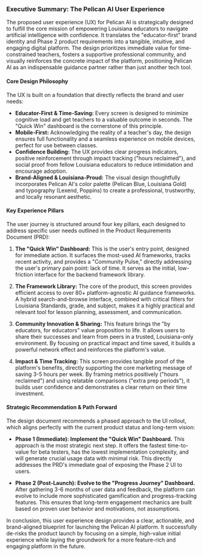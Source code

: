 ### **Executive Summary: The Pelican AI User Experience**

The proposed user experience (UX) for Pelican AI is strategically designed to fulfill the core mission of empowering Louisiana educators to navigate artificial intelligence with confidence. It translates the "educator-first" brand identity and Phase 2 product requirements into a tangible, intuitive, and engaging digital platform. The design prioritizes immediate value for time-constrained teachers, fosters a supportive professional community, and visually reinforces the concrete impact of the platform, positioning Pelican AI as an indispensable guidance partner rather than just another tech tool.

#### **Core Design Philosophy**

The UX is built on a foundation that directly reflects the brand and user needs:

*   **Educator-First & Time-Saving:** Every screen is designed to minimize cognitive load and get teachers to a valuable outcome in seconds. The "Quick Win" dashboard is the cornerstone of this principle.
*   **Mobile-First:** Acknowledging the reality of a teacher's day, the design ensures full functionality and a seamless experience on mobile devices, perfect for use between classes.
*   **Confidence Building:** The UX provides clear progress indicators, positive reinforcement through impact tracking ("hours reclaimed"), and social proof from fellow Louisiana educators to reduce intimidation and encourage adoption.
*   **Brand-Aligned & Louisiana-Proud:** The visual design thoughtfully incorporates Pelican AI's color palette (Pelican Blue, Louisiana Gold) and typography (Lexend, Poppins) to create a professional, trustworthy, and locally resonant aesthetic.

#### **Key Experience Pillars**

The user journey is structured around four key pillars, each designed to address specific user needs outlined in the Product Requirements Document (PRD):

1.  **The "Quick Win" Dashboard:** This is the user's entry point, designed for immediate action. It surfaces the most-used AI frameworks, tracks recent activity, and provides a "Community Pulse," directly addressing the user's primary pain point: lack of time. It serves as the initial, low-friction interface for the backend framework library.

2.  **The Framework Library:** The core of the product, this screen provides efficient access to over 80+ platform-agnostic AI guidance frameworks. A hybrid search-and-browse interface, combined with critical filters for Louisiana Standards, grade, and subject, makes it a highly practical and relevant tool for lesson planning, assessment, and communication.

3.  **Community Innovation & Sharing:** This feature brings the "by educators, for educators" value proposition to life. It allows users to share their successes and learn from peers in a trusted, Louisiana-only environment. By focusing on practical impact and time saved, it builds a powerful network effect and reinforces the platform's value.

4.  **Impact & Time Tracking:** This screen provides tangible proof of the platform's benefits, directly supporting the core marketing message of saving 3-5 hours per week. By framing metrics positively ("hours reclaimed") and using relatable comparisons ("extra prep periods"), it builds user confidence and demonstrates a clear return on their time investment.

#### **Strategic Recommendation & Path Forward**

The design document recommends a phased approach to the UI rollout, which aligns perfectly with the current product status and long-term vision:

*   **Phase 1 (Immediate): Implement the "Quick Win" Dashboard.** This approach is the most strategic next step. It offers the fastest time-to-value for beta testers, has the lowest implementation complexity, and will generate crucial usage data with minimal risk. This directly addresses the PRD's immediate goal of exposing the Phase 2 UI to users.

*   **Phase 2 (Post-Launch): Evolve to the "Progress Journey" Dashboard.** After gathering 3-6 months of user data and feedback, the platform can evolve to include more sophisticated gamification and progress-tracking features. This ensures that long-term engagement mechanics are built based on proven user behavior and motivations, not assumptions.

In conclusion, this user experience design provides a clear, actionable, and brand-aligned blueprint for launching the Pelican AI platform. It successfully de-risks the product launch by focusing on a simple, high-value initial experience while laying the groundwork for a more feature-rich and engaging platform in the future.